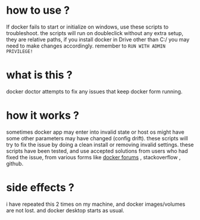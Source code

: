 # how to use ?
If docker fails to start or initialize on windows, use these scripts to troubleshoot. the scripts will run on doubleclick without any extra setup, they are relative paths, if you install docker in Drive other than C:/ you may need to make changes accordingly. remember to `RUN WITH ADMIN PRIVILEGE!`

# what is this ?
docker doctor attempts to fix any issues that keep docker form running.

# how it works ?
sometimes docker app may enter into invalid state or host os might have some other parameters may have changed (config drift). these scripts will try to fix the issue by doing a clean install or removing invalid settings. these scripts have been tested, and use accepted solutions from users who had fixed the issue, from various forms like [docker forums](https://forums.docker.com/t/docker-for-windows-wont-launch/15725/7) , stackoverflow , github. 

# side effects ?
i have repeated this 2 times on my machine, and docker images/volumes are not lost. and docker desktop starts as usual.